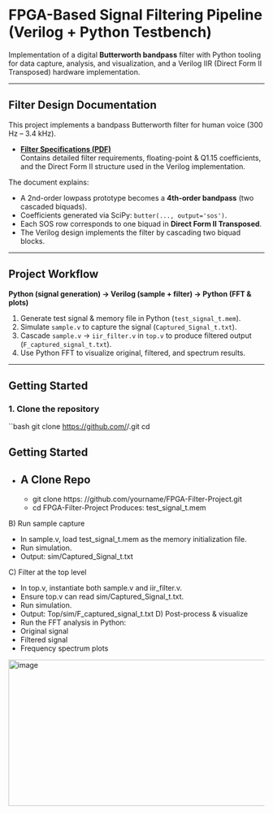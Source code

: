 # FPGA-Based Signal Filtering Pipeline (Verilog + Python Testbench)

Implementation of a digital **Butterworth bandpass** filter with Python tooling for data capture, analysis, and visualization, and a Verilog IIR (Direct Form II Transposed) hardware implementation.

---

## Filter Design Documentation

This project implements a bandpass Butterworth filter for human voice (300 Hz – 3.4 kHz).

- **[Filter Specifications (PDF)](Filter_Specifications_Updated.pdf)**  
  Contains detailed filter requirements, floating-point & Q1.15 coefficients, and the Direct Form II structure used in the Verilog implementation.  

The document explains:
- A 2nd-order lowpass prototype becomes a **4th-order bandpass** (two cascaded biquads).
- Coefficients generated via SciPy: `butter(..., output='sos')`.
- Each SOS row corresponds to one biquad in **Direct Form II Transposed**.
- The Verilog design implements the filter by cascading two biquad blocks.

---

## Project Workflow

**Python (signal generation) → Verilog (sample + filter) → Python (FFT & plots)**

1. Generate test signal & memory file in Python (`test_signal_t.mem`).
2. Simulate `sample.v` to capture the signal (`Captured_Signal_t.txt`).
3. Cascade `sample.v` → `iir_filter.v` in `top.v` to produce filtered output (`F_captured_signal_t.txt`).
4. Use Python FFT to visualize original, filtered, and spectrum results.

---

## Getting Started

### 1. Clone the repository
``bash
git clone https://github.com/<your-username>/<your-repo>.git
cd <your-repo>

## Getting Started
 - ## A Clone Repo
     -  git clone https: //github.com/yourname/FPGA-Filter-Project.git
     -  cd FPGA-Filter-Project
    Produces: test_signal_t.mem

B) Run sample capture

 - In sample.v, load test_signal_t.mem as the memory initialization file.
 - Run simulation.
 - Output: sim/Captured_Signal_t.txt

C) Filter at the top level
 - In top.v, instantiate both sample.v and iir_filter.v.
 - Ensure top.v can read sim/Captured_Signal_t.txt.
 - Run simulation.
 - Output: Top/sim/F_captured_signal_t.txt
D) Post-process & visualize
 - Run the FFT analysis in Python:
 - Original signal
 - Filtered signal
 - Frequency spectrum plots
  <img width="511" height="288" alt="image" src="https://github.com/user-attachments/assets/a5b03349-d729-47cf-b409-0cfba2cce5db" />

